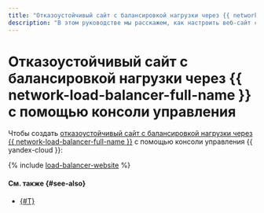 ```yaml
---
title: "Отказоустойчивый сайт с балансировкой нагрузки через {{ network-load-balancer-full-name }} с помощью консоли управления"
description: "В этом руководстве мы расскажем, как настроить веб-сайт с балансировкой нагрузки через {{ network-load-balancer-name }} между двумя зонами доступности, защищенный от сбоев в одной зоне."
---
```


# Отказоустойчивый сайт с балансировкой нагрузки через {{ network-load-balancer-full-name }} с помощью консоли управления


Чтобы создать [отказоустойчивый сайт с балансировкой нагрузки через {{ network-load-balancer-full-name }}](index.md) с помощью консоли управления {{ yandex-cloud }}:

{% include [load-balancer-website](../../../_tutorials/web/load-balancer-website-console.md) %}

#### См. также {#see-also}

* [{#T}](terraform.md)